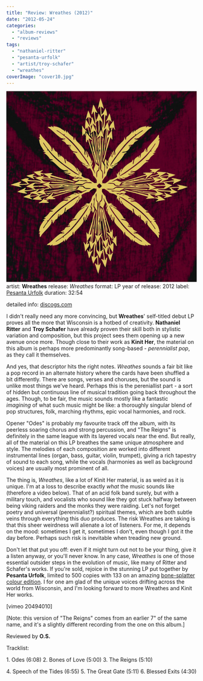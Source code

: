 ```yaml
---
title: "Review: Wreathes (2012)"
date: "2012-05-24"
categories: 
  - "album-reviews"
  - "reviews"
tags: 
  - "nathaniel-ritter"
  - "pesanta-urfolk"
  - "artist/troy-schafer"
  - "wreathes"
coverImage: "cover10.jpg"
---
```


[![](images/cover10.jpg "wreathes")](http://www.eveningoflight.nl/wordpress/wp-content/uploads/2012/05/cover10.jpg)artist: **Wreathes** release: _Wreathes_ format: LP year of release: 2012 label: [Pesanta Urfolk](http://www.pesanta.com) duration: 32:54

detailed info: [discogs.com](http://www.discogs.com/Wreathes-Wreathes/release/3606661)

I didn't really need any more convincing, but **Wreathes**' self-titled debut LP proves all the more that Wisconsin is a hotbed of creativity. **Nathaniel Ritter** and **Troy Schafer** have already proven their skill both in stylistic variation and composition, but this project sees them opening up a new avenue once more. Though close to their work as **Kinit Her**, the material on this album is perhaps more predominantly song-based - _perennialist pop_, as they call it themselves.

And yes, that descriptor hits the right notes. _Wreathes_ sounds a fair bit like a pop record in an alternate history where the cards have been shuffled a bit differently. There are songs, verses and choruses, but the sound is unlike most things we've heard. Perhaps this is the pereniallist part - a sort of hidden but continuous line of musical tradition going back throughout the ages. Though, to be fair, the music sounds mostly like a fantastic _imagining_ of what such music might be like: a thoroughly singular blend of pop structures, folk, marching rhythms, epic vocal harmonies, and rock.

Opener "Odes" is probably my favourite track off the album, with its peerless soaring chorus and strong percussion, and "The Reigns" is definitely in the same league with its layered vocals near the end. But really, all of the material on this LP breathes the same unique atmosphere and style. The melodies of each composition are worked into different instrumental lines (organ, bass, guitar, violin, trumpet), giving a rich tapestry of sound to each song, while the vocals (harmonies as well as background voices) are usually most prominent of all.

The thing is, _Wreathes_, like a lot of Kinit Her material, is as weird as it is unique. I'm at a loss to describe exactly _what_ the music sounds like (therefore a video below). That of an acid folk band surely, but with a military touch, and vocalists who sound like they got stuck halfway between being viking raiders and the monks they were raiding. Let's not forget poetry and universal (perennialist?) spiritual themes, which are both subtle veins through everything this duo produces. The risk Wreathes are taking is that this sheer weirdness will alienate a lot of listeners. For me, it depends on the mood: sometimes I get it, sometimes I don't, even though I got it the day before. Perhaps such risk is inevitable when treading new ground.

Don't let that put you off: even if it might turn out not to be your thing, give it a listen anyway, or you'll never know. In any case, _Wreathes_ is one of those essential outsider steps in the evolution of music, like many of Ritter and Schafer's works. If you're sold, rejoice in the stunning LP put together by **Pesanta Urfolk**, limited to 500 copies with 133 on an amazing [bone-splatter colour edition](https://www.facebook.com/photo.php?fbid=373335286036690&set=a.373335279370024.73868.173434686026752&type=1). I for one am glad of the unique voices drifting across the world from Wisconsin, and I'm looking forward to more Wreathes and Kinit Her works.

\[vimeo 20494010\]

\[Note: this version of "The Reigns" comes from an earlier 7" of the same name, and it's a slightly different recording from the one on this album.\]

Reviewed by **O.S.**

Tracklist:

1\. Odes (6:08) 2. Bones of Love (5:00) 3. The Reigns (5:10)

4\. Speech of the Tides (6:55) 5. The Great Gate (5:11) 6. Blessed Exits (4:30)
